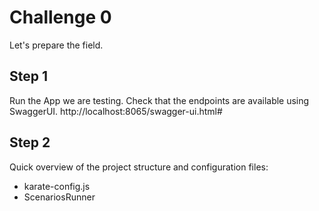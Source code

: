 # Challenge 0

Let's prepare the field.

## Step 1
Run the App we are testing.
Check that the endpoints are available using SwaggerUI.
http://localhost:8065/swagger-ui.html#

## Step 2
Quick overview of the project structure and configuration files:
* karate-config.js
* ScenariosRunner
